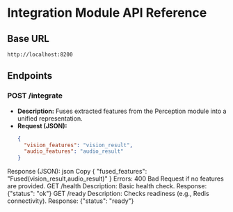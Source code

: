 # Integration Module API Reference

## Base URL
`http://localhost:8200`

## Endpoints

### POST /integrate
- **Description:** Fuses extracted features from the Perception module into a unified representation.
- **Request (JSON):**
  ```json
  {
    "vision_features": "vision_result",
    "audio_features": "audio_result"
  }

Response (JSON):
json
Copy
{
  "fused_features": "Fused(vision_result,audio_result)"
}
Errors:
400 Bad Request if no features are provided.
GET /health
Description: Basic health check.
Response: {"status": "ok"}
GET /ready
Description: Checks readiness (e.g., Redis connectivity).
Response: {"status": "ready"}